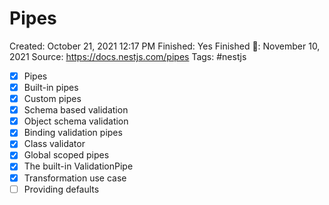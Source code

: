 # Pipes

Created: October 21, 2021 12:17 PM
Finished: Yes
Finished 📅: November 10, 2021
Source: https://docs.nestjs.com/pipes
Tags: #nestjs

- [x]  Pipes
- [x]  Built-in pipes
- [x]  Custom pipes
- [x]  Schema based validation
- [x]  Object schema validation
- [x]  Binding validation pipes
- [x]  Class validator
- [x]  Global scoped pipes
- [x]  The built-in ValidationPipe
- [x]  Transformation use case
- [ ]  Providing defaults